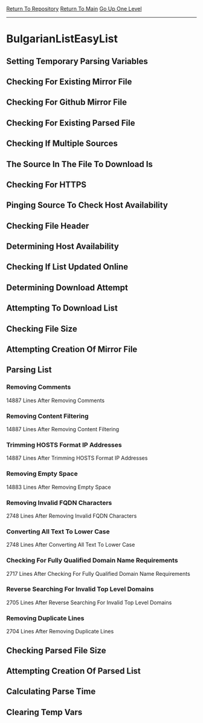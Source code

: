 [Return To Repository](https://github.com/deathbybandaid/piholeparser/)
[Return To Main](https://github.com/deathbybandaid/piholeparser/blob/master/RecentRunLogs/Mainlog.md)
[Go Up One Level](https://github.com/deathbybandaid/piholeparser/blob/master/RecentRunLogs/TopLevelScripts/30-Processing-External-Blacklists.md)
____________________________________
# BulgarianListEasyList
## Setting Temporary Parsing Variables
## Checking For Existing Mirror File
## Checking For Github Mirror File
## Checking For Existing Parsed File
## Checking If Multiple Sources
## The Source In The File To Download Is
## Checking For HTTPS
## Pinging Source To Check Host Availability
## Checking File Header
## Determining Host Availability
## Checking If List Updated Online
## Determining Download Attempt
## Attempting To Download List
## Checking File Size
## Attempting Creation Of Mirror File
## Parsing List
### Removing Comments
14887 Lines After Removing Comments
### Removing Content Filtering
14887 Lines After Removing Content Filtering
### Trimming HOSTS Format IP Addresses
14887 Lines After Trimming HOSTS Format IP Addresses
### Removing Empty Space
14883 Lines After Removing Empty Space
### Removing Invalid FQDN Characters
2748 Lines After Removing Invalid FQDN Characters
### Converting All Text To Lower Case
2748 Lines After Converting All Text To Lower Case
### Checking For Fully Qualified Domain Name Requirements
2717 Lines After Checking For Fully Qualified Domain Name Requirements
### Reverse Searching For Invalid Top Level Domains
2705 Lines After Reverse Searching For Invalid Top Level Domains
### Removing Duplicate Lines
2704 Lines After Removing Duplicate Lines
## Checking Parsed File Size
## Attempting Creation Of Parsed List
## Calculating Parse Time
## Clearing Temp Vars
